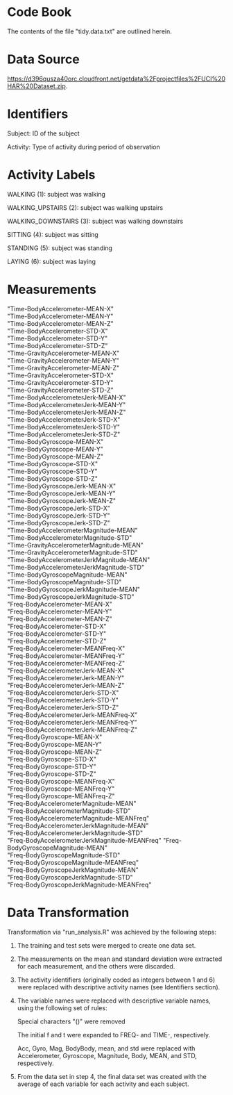 # Code Book

The contents of the file "tidy.data.txt" are outlined herein.

# Data Source

https://d396qusza40orc.cloudfront.net/getdata%2Fprojectfiles%2FUCI%20HAR%20Dataset.zip.

# Identifiers

Subject: ID of the subject

Activity: Type of activity during period of observation

# Activity Labels

WALKING (1): subject was walking

WALKING_UPSTAIRS (2): subject was walking upstairs

WALKING_DOWNSTAIRS (3): subject was walking downstairs

SITTING (4): subject was sitting

STANDING (5): subject was standing

LAYING (6): subject was laying


# Measurements

"Time-BodyAccelerometer-MEAN-X"                
"Time-BodyAccelerometer-MEAN-Y"               
"Time-BodyAccelerometer-MEAN-Z"               
"Time-BodyAccelerometer-STD-X"                
"Time-BodyAccelerometer-STD-Y"                 
"Time-BodyAccelerometer-STD-Z"                
"Time-GravityAccelerometer-MEAN-X"            
"Time-GravityAccelerometer-MEAN-Y"            
"Time-GravityAccelerometer-MEAN-Z"             
"Time-GravityAccelerometer-STD-X"             
"Time-GravityAccelerometer-STD-Y"              
"Time-GravityAccelerometer-STD-Z"             
"Time-BodyAccelerometerJerk-MEAN-X"            
"Time-BodyAccelerometerJerk-MEAN-Y"           
"Time-BodyAccelerometerJerk-MEAN-Z"            
"Time-BodyAccelerometerJerk-STD-X"            
"Time-BodyAccelerometerJerk-STD-Y"            
"Time-BodyAccelerometerJerk-STD-Z"            
"Time-BodyGyroscope-MEAN-X"                    
"Time-BodyGyroscope-MEAN-Y"                   
"Time-BodyGyroscope-MEAN-Z"                   
"Time-BodyGyroscope-STD-X"                    
"Time-BodyGyroscope-STD-Y"                    
"Time-BodyGyroscope-STD-Z"                    
"Time-BodyGyroscopeJerk-MEAN-X"               
"Time-BodyGyroscopeJerk-MEAN-Y"               
"Time-BodyGyroscopeJerk-MEAN-Z"               
"Time-BodyGyroscopeJerk-STD-X"                
"Time-BodyGyroscopeJerk-STD-Y"                
"Time-BodyGyroscopeJerk-STD-Z"                
"Time-BodyAccelerometerMagnitude-MEAN"        
"Time-BodyAccelerometerMagnitude-STD"         
"Time-GravityAccelerometerMagnitude-MEAN"     
"Time-GravityAccelerometerMagnitude-STD"      
"Time-BodyAccelerometerJerkMagnitude-MEAN"    
"Time-BodyAccelerometerJerkMagnitude-STD"     
"Time-BodyGyroscopeMagnitude-MEAN"            
"Time-BodyGyroscopeMagnitude-STD"             
"Time-BodyGyroscopeJerkMagnitude-MEAN"        
"Time-BodyGyroscopeJerkMagnitude-STD"         
"Freq-BodyAccelerometer-MEAN-X"               
"Freq-BodyAccelerometer-MEAN-Y"               
"Freq-BodyAccelerometer-MEAN-Z"               
"Freq-BodyAccelerometer-STD-X"                
"Freq-BodyAccelerometer-STD-Y"                
"Freq-BodyAccelerometer-STD-Z"                
"Freq-BodyAccelerometer-MEANFreq-X"           
"Freq-BodyAccelerometer-MEANFreq-Y"           
"Freq-BodyAccelerometer-MEANFreq-Z"           
"Freq-BodyAccelerometerJerk-MEAN-X"           
"Freq-BodyAccelerometerJerk-MEAN-Y"          
"Freq-BodyAccelerometerJerk-MEAN-Z"           
"Freq-BodyAccelerometerJerk-STD-X"            
"Freq-BodyAccelerometerJerk-STD-Y"            
"Freq-BodyAccelerometerJerk-STD-Z"            
"Freq-BodyAccelerometerJerk-MEANFreq-X"       
"Freq-BodyAccelerometerJerk-MEANFreq-Y"      
"Freq-BodyAccelerometerJerk-MEANFreq-Z"       
"Freq-BodyGyroscope-MEAN-X"                   
"Freq-BodyGyroscope-MEAN-Y"                   
"Freq-BodyGyroscope-MEAN-Z"                   
"Freq-BodyGyroscope-STD-X"                    
"Freq-BodyGyroscope-STD-Y"                     
"Freq-BodyGyroscope-STD-Z"                    
"Freq-BodyGyroscope-MEANFreq-X"                
"Freq-BodyGyroscope-MEANFreq-Y"               
"Freq-BodyGyroscope-MEANFreq-Z"               
"Freq-BodyAccelerometerMagnitude-MEAN"        
"Freq-BodyAccelerometerMagnitude-STD"          
"Freq-BodyAccelerometerMagnitude-MEANFreq"    
"Freq-BodyAccelerometerJerkMagnitude-MEAN"    
"Freq-BodyAccelerometerJerkMagnitude-STD"     
"Freq-BodyAccelerometerJerkMagnitude-MEANFreq" 
"Freq-BodyGyroscopeMagnitude-MEAN"            
"Freq-BodyGyroscopeMagnitude-STD"              
"Freq-BodyGyroscopeMagnitude-MEANFreq"        
"Freq-BodyGyroscopeJerkMagnitude-MEAN"        
"Freq-BodyGyroscopeJerkMagnitude-STD"         
"Freq-BodyGyroscopeJerkMagnitude-MEANFreq"

# Data Transformation

Transformation via "run_analysis.R" was achieved by the following steps:

1. The training and test sets were merged to create one data set.

2. The measurements on the mean and standard deviation were extracted for each measurement, and the others were discarded.

3. The activity identifiers (originally coded as integers between 1 and 6) were replaced with descriptive activity names (see Identifiers section).

4. The variable names were replaced with descriptive variable names, using the following set of rules:

    Special characters "()" were removed
    
    The initial f and t were expanded to FREQ- and TIME-, respectively.
    
    Acc, Gyro, Mag, BodyBody, mean, and std were replaced with Accelerometer, Gyroscope, Magnitude, Body, MEAN, and STD, respectively.
    
5. From the data set in step 4, the final data set was created with the average of each variable for each activity and each subject.
